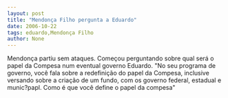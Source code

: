```yaml
---
layout: post
title: "Mendonça Filho pergunta a Eduardo"
date: 2006-10-22
tags: eduardo,Mendonça Filho
author: None
---
```

Mendonça partiu sem ataques. Começou perguntando sobre qual será o papel da Compesa num eventual governo Eduardo.
\"No seu programa de governo, você fala sobre a redefinição do papel da Compesa, inclusive versando sobre a criação de um fundo, com os governo federal, estadual e munic?papl. Como é que você define o papel da compesa\" 